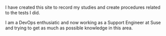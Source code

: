 I have created this site to record my studies and create procedures related to the tests I did.

I am a DevOps enthusiatic and now working as a Support Engineer at Suse and trying to get as much as possible knowledge in this area.
